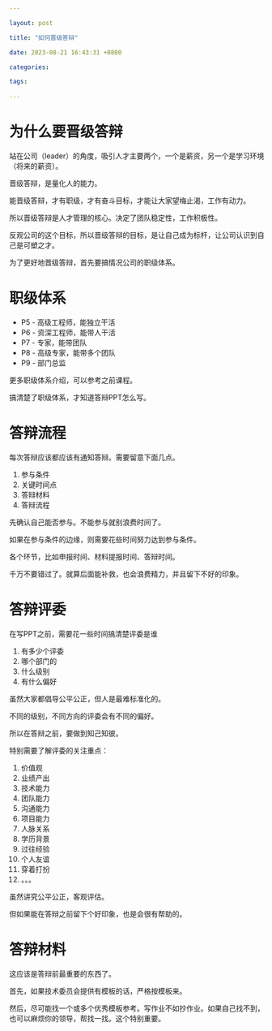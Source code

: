 ```yaml
---

layout: post

title: "如何晋级答辩"

date: 2023-08-21 16:43:31 +0800

categories:

tags:
   
---
```


# 为什么要晋级答辩

站在公司（leader）的角度，吸引人才主要两个，一个是薪资，另一个是学习环境（将来的薪资）。

晋级答辩，是量化人的能力。

能晋级答辩，才有职级，才有奋斗目标，才能让大家望梅止渴，工作有动力。

所以晋级答辩是人才管理的核心。决定了团队稳定性，工作积极性。

反观公司的这个目标，所以晋级答辩的目标，是让自己成为标杆，让公司认识到自己是可塑之才。

为了更好地晋级答辩，首先要搞情况公司的职级体系。

# 职级体系

* P5 - 高级工程师，能独立干活
* P6 - 资深工程师，能带人干活
* P7 - 专家，能带团队
* P8 - 高级专家，能带多个团队
* P9 - 部门总监

更多职级体系介绍，可以参考之前课程。

搞清楚了职级体系，才知道答辩PPT怎么写。

# 答辩流程

每次答辩应该都应该有通知答辩。需要留意下面几点。

1. 参与条件
2. 关键时间点
3. 答辩材料
4. 答辩流程

先确认自己能否参与。不能参与就别浪费时间了。

如果在参与条件的边缘，则需要花些时间努力达到参与条件。

各个环节，比如申报时间、材料提报时间、答辩时间。

千万不要错过了。就算后面能补救，也会浪费精力，并且留下不好的印象。

# 答辩评委

在写PPT之前，需要花一些时间搞清楚评委是谁

1. 有多少个评委
2. 哪个部门的
3. 什么级别
4. 有什么偏好

虽然大家都倡导公平公正，但人是最难标准化的。

不同的级别，不同方向的评委会有不同的偏好。

所以在答辩之前，要做到知己知彼。

特别需要了解评委的关注重点：

1. 价值观
2. 业绩产出
3. 技术能力
4. 团队能力
5. 沟通能力
6. 项目能力
7. 人脉关系
8. 学历背景
9. 过往经验
10. 个人友谊
11. 穿着打扮
12. 。。。

虽然讲究公平公正，客观评估。

但如果能在答辩之前留下个好印象，也是会很有帮助的。

# 答辩材料

这应该是答辩前最重要的东西了。

首先，如果技术委员会提供有模板的话，严格按模板来。

然后，尽可能找一个或多个优秀模板参考。写作业不如抄作业。如果自己找不到，也可以麻烦你的领导，帮找一找。这个特别重要。

